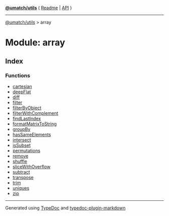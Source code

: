 [**@umatch/utils**](../README.md) ( [Readme](../README.md) \| [API](../API.md) )

---

[@umatch/utils](../API.md) > array

# Module: array

## Index

### Functions

- [cartesian](functions/function.cartesian.md)
- [deepFlat](functions/function.deepFlat.md)
- [diff](functions/function.diff.md)
- [filter](functions/function.filter.md)
- [filterByObject](functions/function.filterByObject.md)
- [filterWithComplement](functions/function.filterWithComplement.md)
- [findLastIndex](functions/function.findLastIndex.md)
- [formatMatrixToString](functions/function.formatMatrixToString.md)
- [groupBy](functions/function.groupBy.md)
- [hasSameElements](functions/function.hasSameElements.md)
- [intersect](functions/function.intersect.md)
- [isSubset](functions/function.isSubset.md)
- [permutations](functions/function.permutations.md)
- [remove](functions/function.remove.md)
- [shuffle](functions/function.shuffle.md)
- [sliceWithOverflow](functions/function.sliceWithOverflow.md)
- [subtract](functions/function.subtract.md)
- [transpose](functions/function.transpose.md)
- [trim](functions/function.trim.md)
- [uniques](functions/function.uniques.md)
- [zip](functions/function.zip.md)

---

Generated using [TypeDoc](https://typedoc.org/) and [typedoc-plugin-markdown](https://www.npmjs.com/package/typedoc-plugin-markdown)

